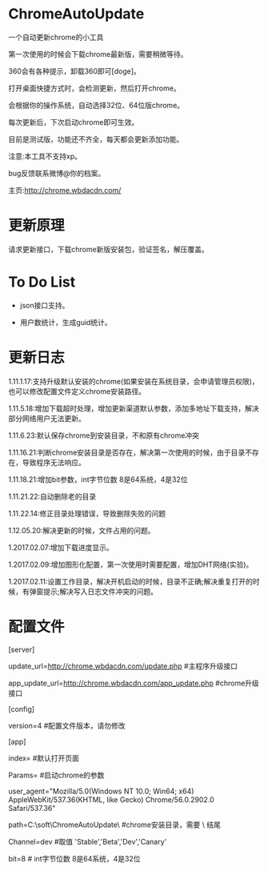 # ChromeAutoUpdate
一个自动更新chrome的小工具

第一次使用的时候会下载chrome最新版，需要稍微等待。

360会有各种提示，卸载360即可[doge]。

打开桌面快捷方式时，会检测更新，然后打开chrome。

会根据你的操作系统，自动选择32位、64位版chrome。

每次更新后，下次启动chrome即可生效。

目前是测试版，功能还不齐全，每天都会更新添加功能。

注意:本工具不支持xp。

bug反馈联系微博@你的档案。

主页:http://chrome.wbdacdn.com/

# 更新原理

请求更新接口，下载chrome新版安装包，验证签名，解压覆盖。

# To Do List
- json接口支持。

- 用户数统计，生成guid统计。

# 更新日志
1.11.1.17:支持升级默认安装的chrome(如果安装在系统目录，会申请管理员权限)，也可以修改配置文件定义chrome安装路径。

1.11.5.18:增加下载超时处理，增加更新渠道默认参数，添加多地址下载支持，解决部分网络用户无法更新。

1.11.6.23:默认保存chrome到安装目录，不和原有chrome冲突

1.11.16.21:判断chrome安装目录是否存在，解决第一次使用的时候，由于目录不存在，导致程序无法响应。

1.11.18.21:增加bit参数，int字节位数 8是64系统，4是32位

1.11.21.22:自动删除老的目录

1.11.22.14:修正目录处理错误，导致删除失败的问题

1.12.05.20:解决更新的时候，文件占用的问题。

1.2017.02.07:增加下载进度显示。

1.2017.02.09:增加图形化配置，第一次使用时需要配置，增加DHT网络(实验)。

1.2017.02.11:设置工作目录，解决开机启动的时候，目录不正确;解决重复打开的时候，有弹窗提示;解决写入日志文件冲突的问题。


# 配置文件

[server]

update_url=http://chrome.wbdacdn.com/update.php             #主程序升级接口

app_update_url=http://chrome.wbdacdn.com/app_update.php     #chrome升级接口

[config]

version=4      #配置文件版本，请勿修改

[app]

index=         #默认打开页面

Params=        #启动chrome的参数

user_agent="Mozilla/5.0(Windows NT 10.0; Win64; x64) AppleWebKit/537.36(KHTML, like Gecko) Chrome/56.0.2902.0 Safari/537.36"

path=C:\soft\ChromeAutoUpdate\ #chrome安装目录，需要 \ 结尾

Channel=dev   #取值 'Stable','Beta','Dev','Canary'

bit=8         # int字节位数 8是64系统，4是32位
